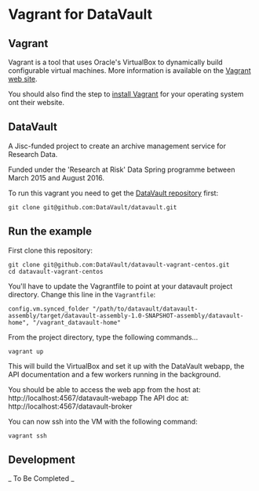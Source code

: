 # Vagrant for DataVault

## Vagrant

Vagrant is a tool that uses Oracle's VirtualBox to dynamically build configurable virtual machines. More information is available on the [Vagrant web site](http://www.vagrantup.com).

You should also find the step to [install Vagrant](https://www.vagrantup.com/docs/installation/) for your operating system ont their website.


## DataVault


A Jisc-funded project to create an archive management service for Research Data.  

Funded under the 'Research at Risk' Data Spring programme between March 2015 and August 2016.

To run this vagrant you need to get the [DataVault repository](https://github.com/DataVault/datavault) first:


```shell
git clone git@github.com:DataVault/datavault.git
```

## Run the example

First clone this repository:

```shell
git clone git@github.com:DataVault/datavault-vagrant-centos.git
cd datavault-vagrant-centos
```

You'll have to update the Vagrantfile to point at your datavault project directory.
Change this line in the `Vagrantfile`:


```
config.vm.synced_folder "/path/to/datavault/datavault-assembly/target/datavault-assembly-1.0-SNAPSHOT-assembly/datavault-home", "/vagrant_datavault-home"
```

From the project directory, type the following commands...


```shell
vagrant up
```

This will build the VirtualBox and set it up with the DataVault webapp, the API documentation and a few workers running in the background.

You should be able to access the web app from the host at: http://localhost:4567/datavault-webapp
The API doc at: http://localhost:4567/datavault-broker

You can now ssh into the VM with the following command:


```shell
vagrant ssh
```

## Development

_ To Be Completed _
